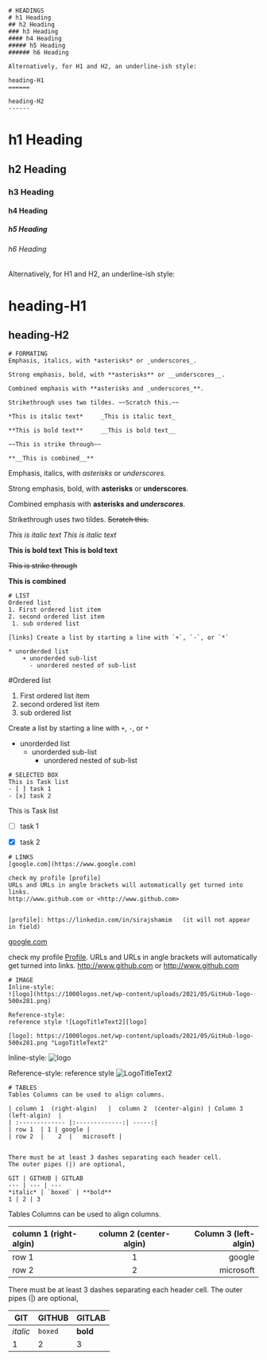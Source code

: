 ```
# HEADINGS
# h1 Heading
## h2 Heading
### h3 Heading
#### h4 Heading
##### h5 Heading
###### h6 Heading

Alternatively, for H1 and H2, an underline-ish style:

heading-H1
======

heading-H2
------
```


# h1 Heading
## h2 Heading
### h3 Heading
#### h4 Heading
##### h5 Heading
###### h6 Heading

Alternatively, for H1 and H2, an underline-ish style:

heading-H1
======

heading-H2
------

```
# FORMATING
Emphasis, italics, with *asterisks* or _underscores_.

Strong emphasis, bold, with **asterisks** or __underscores__.

Combined emphasis with **asterisks and _underscores_**.

Strikethrough uses two tildes. ~~Scratch this.~~

*This is italic text*     _This is italic text_

**This is bold text**     __This is bold text__

~~This is strike through~~

**__This is combined__** 
```

Emphasis, italics, with *asterisks* or _underscores_.

Strong emphasis, bold, with **asterisks** or __underscores__.

Combined emphasis with **asterisks and _underscores_**.

Strikethrough uses two tildes. ~~Scratch this.~~

*This is italic text*     _This is italic text_

**This is bold text**     __This is bold text__

~~This is strike through~~

**__This is combined__** 


```
# LIST
Ordered list
1. First ordered list item
2. second ordered list item
 1. sub ordered list
    
[links] Create a list by starting a line with `+`, `-`, or `*`    

* unorderded list
    + unorderded sub-list
      - unordered nested of sub-list
```


#Ordered list
1. First ordered list item
2. second ordered list item
 1. sub ordered list

Create a list by starting a line with `+`, `-`, or `*`    

* unorderded list
    + unorderded sub-list
      - unordered nested of sub-list


```
# SELECTED BOX
This is Task list
- [ ] task 1
- [x] task 2
```

This is Task list
- [ ] task 1
- [x] task 2


```
# LINKS
[google.com](https://www.google.com)

check my profile [profile]
URLs and URLs in angle brackets will automatically get turned into links.
http://www.github.com or <http://www.github.com> 


[profile]: https://linkedin.com/in/sirajshamim   (it will not appear in field)
```


[google.com](https://www.google.com)

check my profile [Profile].
URLs and URLs in angle brackets will automatically get turned into links.
http://www.github.com or <http://www.github.com> 

[Profile]: http://www.linkedin.com/in/sirajshamim 



```
# IMAGE
Inline-style:
![logo](https://1000logos.net/wp-content/uploads/2021/05/GitHub-logo-500x281.png)

Reference-style:
reference style ![LogoTitleText2][logo]

[logo]: https://1000logos.net/wp-content/uploads/2021/05/GitHub-logo-500x281.png "LogoTitleText2"
```


Inline-style:
![logo](https://1000logos.net/wp-content/uploads/2021/05/GitHub-logo-500x281.png)

Reference-style:
reference style ![LogoTitleText2][logo]

[logo]: https://1000logos.net/wp-content/uploads/2021/05/GitHub-logo-500x281.png "LogoTitleText2"



```
# TABLES
Tables Columns can be used to align columns.

| column 1  (right-algin)   |  column 2  (center-algin) | Column 3  (left-algin)  |
| :------------- |:-------------:| -----:|
| row 1  | 1 | google |
| row 2  |    2  |   microsoft |


There must be at least 3 dashes separating each header cell.
The outer pipes (|) are optional,

GIT | GITHUB | GITLAB
--- | --- | ---
*italic* | `boxed` | **bold**
1 | 2 | 3
```

Tables Columns can be used to align columns.

| column 1  (right-algin)   |  column 2  (center-algin) | Column 3  (left-algin)  |
| :------------- |:-------------:| -----:|
| row 1  | 1 | google |
| row 2  |    2  |   microsoft |


There must be at least 3 dashes separating each header cell.
The outer pipes (|) are optional,

GIT | GITHUB | GITLAB
--- | --- | ---
*italic* | `boxed` | **bold**
1 | 2 | 3
